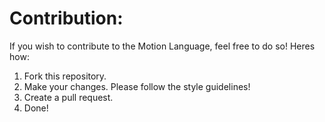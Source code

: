 # Contribution:

If you wish to contribute to the Motion Language, feel free to do so! Heres how:

  1. Fork this repository.
  2. Make your changes. Please follow the style guidelines!
  3. Create a pull request.
  4. Done!

